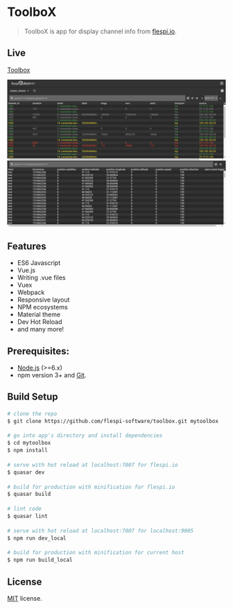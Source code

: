 # ToolboX

> ToolboX is app for display channel info from [flespi.io](https://flespi.io).

## Live
[Toolbox](https://flespi-software.github.io/Toolbox/)

![Screenshot](/misc/screenshot.png?raw=true "ToolboX")

## Features
* ES6 Javascript
* Vue.js
* Writing .vue files
* Vuex
* Webpack
* Responsive layout
* NPM ecosystems
* Material theme
* Dev Hot Reload
* and many more!

## Prerequisites:

- [Node.js](https://nodejs.org/en/) (>=6.x)
- npm version 3+ and [Git](https://git-scm.com/).

## Build Setup

``` bash
# clone the repo
$ git clone https://github.com/flespi-software/toolbox.git mytoolbox

# go into app's directory and install dependencies
$ cd mytoolbox
$ npm install

# serve with hot reload at localhost:7007 for flespi.io
$ quasar dev

# build for production with minification for flespi.io
$ quasar build

# lint code
$ quasar lint

# serve with hot reload at localhost:7007 for localhost:9005
$ npm run dev_local

# build for production with minification for current host
$ npm run build_local
```

## License
[MIT](https://github.com/flespi-software/Toolbox/blob/master/LICENSE) license.
